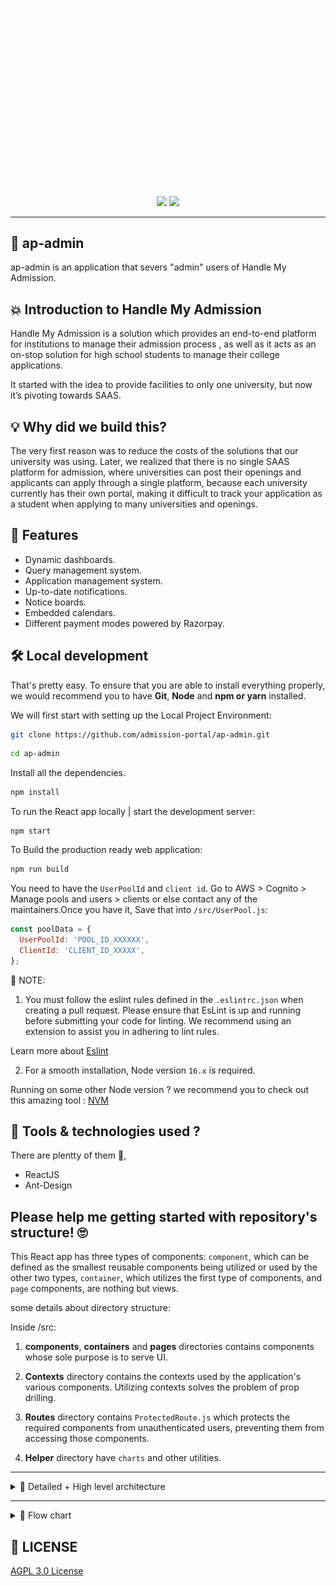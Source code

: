 ![Handle My Admission](https://raw.githubusercontent.com/admission-portal/.github/main/ap-admin.gif)

<p align="center">
<img src="https://img.shields.io/github/license/tejas-ladhani/devdost" />
<img src="https://img.shields.io/badge/Author-Tejas_Ladhani-yellow" />
</p>

<hr/>

## 🎊 ap-admin
ap-admin is an application that severs "admin" users of Handle My Admission.
## 💥 Introduction to Handle My Admission

Handle My Admission is a solution which provides an end-to-end platform for institutions to manage their admission process , as well as it acts as an on-stop solution for high school students to manage their college applications.

It started with the idea to provide facilities to only one university, but now it’s pivoting towards SAAS.


## 💡 Why did we build this?

The very first reason was to reduce the costs of the solutions that our university was using. Later, we realized that there is no single SAAS platform for admission, where universities can post their openings and applicants can apply through a single platform, because each university currently has their own portal, making it difficult to track your application as a student when applying to many universities and openings.

## 🥁 Features

- Dynamic dashboards.
- Query management system.
- Application management system.
- Up-to-date notifications.
- Notice boards.
- Embedded calendars.
- Different payment modes powered by Razorpay.

## 🛠️ Local development

That's pretty easy. To ensure that you are able to install everything properly, we would recommend you to have <b>Git</b>, <b>Node</b> and <b>npm or yarn</b> installed.

We will first start with setting up the Local Project Environment:

```sh
git clone https://github.com/admission-portal/ap-admin.git
```

```sh
cd ap-admin
```
Install all the dependencies. 
```sh
npm install
```
To run the React app locally | start the development server:
```
npm start
```
To Build the production ready web application:

```sh
npm run build
```

You need to have the ```UserPoolId``` and ```client id```. Go to AWS > Cognito > Manage pools and users > clients or else contact any of the maintainers.Once you have it, Save that into ```/src/UserPool.js```:

```js
const poolData = {
  UserPoolId: 'POOL_ID_XXXXXX',
  ClientId: 'CLIENT_ID_XXXXX',
};
``` 

📃 NOTE:

1. You must follow the eslint rules defined in the ```.eslintrc.json``` when creating a pull request. Please ensure that EsLint is up and running before submitting your code for linting. We recommend using an extension to assist you in adhering to lint rules.

Learn more about [Eslint](https://eslint.org/)

2. For a smooth installation, Node version ```16.x``` is required.

Running on some other Node version ? we recommend you to check out this amazing tool : [NVM](https://github.com/nvm-sh/nvm)

## 🧰 Tools & technologies used ?
There are plentty of them 🎊,
- ReactJS
- Ant-Design

## Please help me getting started with repository's structure! 🙄

This React app has three types of components: ```component```, which can be defined as the smallest reusable components being utilized or used by the other two types, ```container```, which utilizes the first type of components, and ```page``` components, are nothing but views.

some details about directory structure:

Inside /src:
1. **components**, **containers** and **pages** directories contains components whose sole purpose is to serve UI.

2. **Contexts** directory contains the contexts used by the application's various components. Utilizing contexts solves the problem of prop drilling.

3. **Routes** directory contains ```ProtectedRoute.js``` which protects the required components from unauthenticated users, preventing them from accessing those components.

4. **Helper** directory have ```charts``` and other utilities.


<hr />
<details>
  <summary> 📃 Detailed + High level architecture</summary>
    <p align="center">
        <img src="https://user-images.githubusercontent.com/67834407/153741053-0c85a994-dcfe-49a7-83e7-769d89d59b19.png " />
    </p>
    <p align="center">
        <img src="https://user-images.githubusercontent.com/67834407/153741062-9bab87c1-a605-4a8a-80ac-760111d0a11a.png" />
    </p>

</details>

<hr/>

<details>
  <summary> 📃 Flow chart </summary>
    <p align="center">
        <img src="https://user-images.githubusercontent.com/59203865/153623874-c63fd684-c51f-41e7-9e6d-f4a4acaa7345.png" />
    </p>
    <p align="center">
        <img src="https://user-images.githubusercontent.com/59203865/153624641-802bda4f-27b0-4cfe-80fd-ff1cb7f197f6.png" />
    </p>

</details>


## 📜 LICENSE

[AGPL 3.0 License](/LICENSE.txt)
